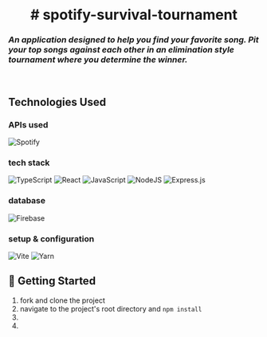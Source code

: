 
<h1 align="center">
  <br>
    # spotify-survival-tournament
    <h3 align="left">
        <i>An application designed to help you find your favorite song. 
        Pit your top songs against each other in an elimination style tournament where you determine the winner.</i>
      <br>
    </h3>
    <br>
</h1>

## Technologies Used

### APIs used
![Spotify](https://img.shields.io/badge/Spotify-1ED760?style=for-the-badge&logo=spotify&logoColor=white)

### tech stack
![TypeScript](https://img.shields.io/badge/typescript-%23007ACC.svg?style=for-the-badge&logo=typescript&logoColor=white)
![React](https://img.shields.io/badge/react-%2320232a.svg?style=for-the-badge&logo=react&logoColor=%2361DAFB)
![JavaScript](https://img.shields.io/badge/javascript-%23323330.svg?style=for-the-badge&logo=javascript&logoColor=%23F7DF1E)
![NodeJS](https://img.shields.io/badge/node.js-6DA55F?style=for-the-badge&logo=node.js&logoColor=white)
![Express.js](https://img.shields.io/badge/express.js-%23404d59.svg?style=for-the-badge&logo=express&logoColor=%2361DAFB)

### database
![Firebase](https://img.shields.io/badge/Firebase-039BE5?style=for-the-badge&logo=Firebase&logoColor=white)

### setup & configuration
![Vite](https://img.shields.io/badge/vite-%23646CFF.svg?style=for-the-badge&logo=vite&logoColor=white)
![Yarn](https://img.shields.io/badge/yarn-%232C8EBB.svg?style=for-the-badge&logo=yarn&logoColor=white)


## 🚀 Getting Started


1. fork and clone the project
2. navigate to the project's root directory and `npm install`
3. 
4.
<br>

<br>
